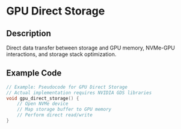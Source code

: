 # GPU Direct Storage

## Description
Direct data transfer between storage and GPU memory, NVMe-GPU interactions, and storage stack optimization.

## Example Code
```cpp
// Example: Pseudocode for GPU Direct Storage
// Actual implementation requires NVIDIA GDS libraries
void gpu_direct_storage() {
    // Open NVMe device
    // Map storage buffer to GPU memory
    // Perform direct read/write
}
```
